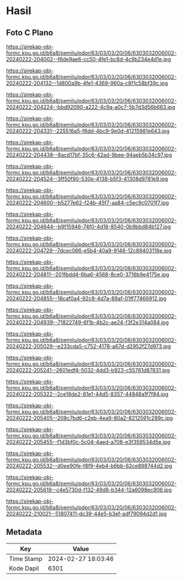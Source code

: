 # Hasil

## Foto C Plano

https://sirekap-obj-formc.kpu.go.id/b6a8/pemilu/pdpr/63/03/03/20/06/6303032006002-20240222-204002--f6de9ae6-cc50-4fe1-bc8d-4c9b234e4d1e.jpg

https://sirekap-obj-formc.kpu.go.id/b6a8/pemilu/pdpr/63/03/03/20/06/6303032006002-20240222-204132--1d800a9b-4fe1-4369-960a-c8f1c58bf39c.jpg

https://sirekap-obj-formc.kpu.go.id/b6a8/pemilu/pdpr/63/03/03/20/06/6303032006002-20240222-204224--bbd92090-a222-4c9a-a0c7-5b7d3d56b663.jpg

https://sirekap-obj-formc.kpu.go.id/b6a8/pemilu/pdpr/63/03/03/20/06/6303032006002-20240222-204331--225516a5-f8dd-4bc9-9e0d-41215981e643.jpg

https://sirekap-obj-formc.kpu.go.id/b6a8/pemilu/pdpr/63/03/03/20/06/6303032006002-20240222-204438--8acd17bf-35c6-42ad-9bee-94aeb5b34c97.jpg

https://sirekap-obj-formc.kpu.go.id/b6a8/pemilu/pdpr/63/03/03/20/06/6303032006002-20240222-204524--3ff50f90-530e-4138-b5f3-41308d9781e9.jpg

https://sirekap-obj-formc.kpu.go.id/b6a8/pemilu/pdpr/63/03/03/20/06/6303032006002-20240222-204600--b5277e62-f24b-45f7-aa84-c5ec9c0701f7.jpg

https://sirekap-obj-formc.kpu.go.id/b6a8/pemilu/pdpr/63/03/03/20/06/6303032006002-20240222-204644--b9f15946-74f0-4d18-8540-0b9bbd84b127.jpg

https://sirekap-obj-formc.kpu.go.id/b6a8/pemilu/pdpr/63/03/03/20/06/6303032006002-20240222-204729--7dcec066-e5b4-40a9-9146-12c89403118e.jpg

https://sirekap-obj-formc.kpu.go.id/b6a8/pemilu/pdpr/63/03/03/20/06/6303032006002-20240222-204811--201fbdd4-6ba6-4568-8ce0-3716b9e4175e.jpg

https://sirekap-obj-formc.kpu.go.id/b6a8/pemilu/pdpr/63/03/03/20/06/6303032006002-20240222-204855--18caf0a4-92c8-4d7a-89af-01ff77466912.jpg

https://sirekap-obj-formc.kpu.go.id/b6a8/pemilu/pdpr/63/03/03/20/06/6303032006002-20240222-204939--71822749-6f1b-4b2c-ae24-f3f2e314a084.jpg

https://sirekap-obj-formc.kpu.go.id/b6a8/pemilu/pdpr/63/03/03/20/06/6303032006002-20240222-205029--e233cda5-c752-4178-a67d-d2952f27d973.jpg

https://sirekap-obj-formc.kpu.go.id/b6a8/pemilu/pdpr/63/03/03/20/06/6303032006002-20240222-205241--2601edf4-5032-4dd3-b923-c55761d87831.jpg

https://sirekap-obj-formc.kpu.go.id/b6a8/pemilu/pdpr/63/03/03/20/06/6303032006002-20240222-205322--2ce18de2-81e1-44d5-8357-44848a1f7f84.jpg

https://sirekap-obj-formc.kpu.go.id/b6a8/pemilu/pdpr/63/03/03/20/06/6303032006002-20240222-205405--208c7bd6-c2eb-4ea9-80a2-8212591c289c.jpg

https://sirekap-obj-formc.kpu.go.id/b6a8/pemilu/pdpr/63/03/03/20/06/6303032006002-20240222-205455--f1d3bf0c-5c04-4aed-a708-e3f359534d5e.jpg

https://sirekap-obj-formc.kpu.go.id/b6a8/pemilu/pdpr/63/03/03/20/06/6303032006002-20240222-205532--d0ee90fe-f8f9-4eb4-b6bb-62ce898744d2.jpg

https://sirekap-obj-formc.kpu.go.id/b6a8/pemilu/pdpr/63/03/03/20/06/6303032006002-20240222-205619--c4e5730d-f132-49d8-b344-12a6098ec906.jpg

https://sirekap-obj-formc.kpu.go.id/b6a8/pemilu/pdpr/63/03/03/20/06/6303032006002-20240222-210021--51807411-dc39-44e5-b3ef-adf79094d2d1.jpg


## Metadata

| Key        | Value               |
| ---------- | ------------------- |
| Time Stamp | 2024-02-27 18:03:46 |
| Kode Dapil | 6301                |



